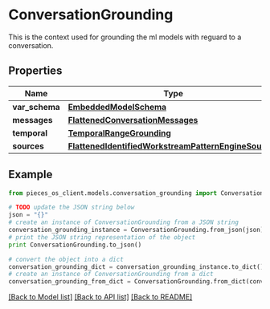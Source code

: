 # ConversationGrounding

This is the context used for grounding the ml models with reguard to a conversation.

## Properties
Name | Type | Description | Notes
------------ | ------------- | ------------- | -------------
**var_schema** | [**EmbeddedModelSchema**](EmbeddedModelSchema.md) |  | [optional] 
**messages** | [**FlattenedConversationMessages**](FlattenedConversationMessages.md) |  | [optional] 
**temporal** | [**TemporalRangeGrounding**](TemporalRangeGrounding.md) |  | [optional] 
**sources** | [**FlattenedIdentifiedWorkstreamPatternEngineSources**](FlattenedIdentifiedWorkstreamPatternEngineSources.md) |  | [optional] 

## Example

```python
from pieces_os_client.models.conversation_grounding import ConversationGrounding

# TODO update the JSON string below
json = "{}"
# create an instance of ConversationGrounding from a JSON string
conversation_grounding_instance = ConversationGrounding.from_json(json)
# print the JSON string representation of the object
print ConversationGrounding.to_json()

# convert the object into a dict
conversation_grounding_dict = conversation_grounding_instance.to_dict()
# create an instance of ConversationGrounding from a dict
conversation_grounding_from_dict = ConversationGrounding.from_dict(conversation_grounding_dict)
```
[[Back to Model list]](../README.md#documentation-for-models) [[Back to API list]](../README.md#documentation-for-api-endpoints) [[Back to README]](../README.md)


